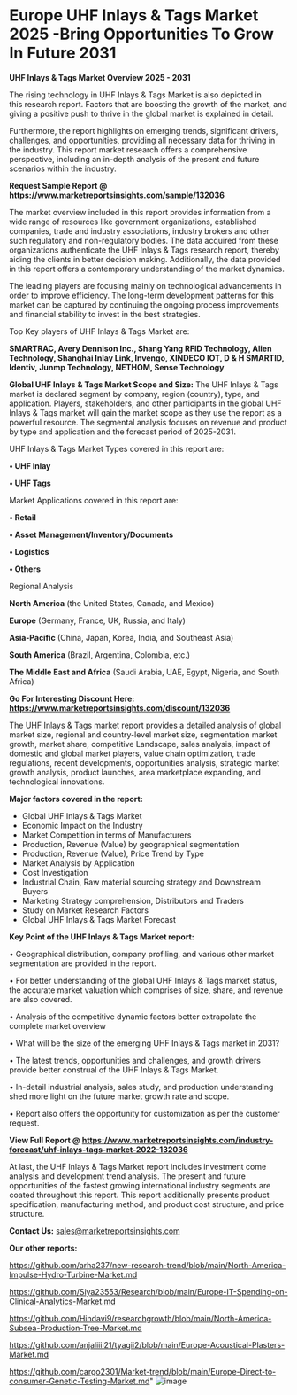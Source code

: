 # Europe UHF Inlays & Tags Market 2025 -Bring Opportunities To Grow In Future 2031

<Strong> UHF Inlays & Tags Market Overview 2025 - 2031</strong>

The rising technology in UHF Inlays & Tags Market is also depicted in this research report. Factors that are boosting the growth of the market, and giving a positive push to thrive in the global market is explained in detail.

Furthermore, the report highlights on emerging trends, significant drivers, challenges, and opportunities, providing all necessary data for thriving in the industry. This report market research offers a comprehensive perspective, including an in-depth analysis of the present and future scenarios within the industry.

<strong>Request Sample Report @ <a href=https://www.marketreportsinsights.com/sample/132036>https://www.marketreportsinsights.com/sample/132036</a></strong>

The market overview included in this report provides information from a wide range of resources like government organizations, established companies, trade and industry associations, industry brokers and other such regulatory and non-regulatory bodies. The data acquired from these organizations authenticate the UHF Inlays & Tags research report, thereby aiding the clients in better decision making. Additionally, the data provided in this report offers a contemporary understanding of the market dynamics.

The leading players are focusing mainly on technological advancements in order to improve efficiency. The long-term development patterns for this market can be captured by continuing the ongoing process improvements and financial stability to invest in the best strategies.

Top Key players of UHF Inlays & Tags Market are:

<strong>SMARTRAC, Avery Dennison Inc., Shang Yang RFID Technology, Alien Technology, Shanghai Inlay Link, Invengo, XINDECO IOT, D & H SMARTID, Identiv, Junmp Technology, NETHOM, Sense Technology</strong>

<strong><b>Global UHF Inlays & Tags Market Scope and Size:</b></strong>
The UHF Inlays & Tags market is declared segment by company, region (country), type, and application. Players, stakeholders, and other participants in the global UHF Inlays & Tags market will gain the market scope as they use the report as a powerful resource. The segmental analysis focuses on revenue and product by type and application and the forecast period of 2025-2031.

UHF Inlays & Tags Market Types covered in this report are:

<strong>• UHF Inlay

• UHF Tags</strong>

Market Applications covered in this report are:

<strong>• Retail

• Asset Management/Inventory/Documents

• Logistics

• Others</strong> 

Regional Analysis

<strong>North America</strong> (the United States, Canada, and Mexico)

<strong>Europe</strong> (Germany, France, UK, Russia, and Italy)

<strong>Asia-Pacific</strong> (China, Japan, Korea, India, and Southeast Asia)

<strong>South America</strong> (Brazil, Argentina, Colombia, etc.)

<strong>The Middle East and Africa</strong> (Saudi Arabia, UAE, Egypt, Nigeria, and South Africa)

<strong>Go For Interesting Discount Here: <a href=https://www.marketreportsinsights.com/discount/132036>https://www.marketreportsinsights.com/discount/132036</a></strong>

The UHF Inlays & Tags market report provides a detailed analysis of global market size, regional and country-level market size, segmentation market growth, market share, competitive Landscape, sales analysis, impact of domestic and global market players, value chain optimization, trade regulations, recent developments, opportunities analysis, strategic market growth analysis, product launches, area marketplace expanding, and technological innovations.

<strong><b>Major factors covered in the report:</b></strong>
<ul>
  <li>Global UHF Inlays & Tags Market </li>
  <li>Economic Impact on the Industry</li>
  <li>Market Competition in terms of Manufacturers</li>
  <li>Production, Revenue (Value) by geographical segmentation</li>
  <li>Production, Revenue (Value), Price Trend by Type</li>
  <li>Market Analysis by Application</li>
  <li>Cost Investigation</li>
  <li>Industrial Chain, Raw material sourcing strategy and Downstream Buyers</li>
  <li>Marketing Strategy comprehension, Distributors and Traders</li>
  <li>Study on Market Research Factors</li>
  <li>Global UHF Inlays & Tags Market Forecast</li>
</ul>

<strong><b>Key Point of the UHF Inlays & Tags Market report:</b></strong>

• Geographical distribution, company profiling, and various other market segmentation are provided in the report.

• For better understanding of the global UHF Inlays & Tags market status, the accurate market valuation which comprises of size, share, and revenue are also covered.

• Analysis of the competitive dynamic factors better extrapolate the complete market overview

• What will be the size of the emerging UHF Inlays & Tags market in 2031?

• The latest trends, opportunities and challenges, and growth drivers provide better construal of the UHF Inlays & Tags Market.

• In-detail industrial analysis, sales study, and production understanding shed more light on the future market growth rate and scope.

• Report also offers the opportunity for customization as per the customer request.

<strong><b>View Full Report @ <a href=https://www.marketreportsinsights.com/industry-forecast/uhf-inlays-tags-market-2022-132036>https://www.marketreportsinsights.com/industry-forecast/uhf-inlays-tags-market-2022-132036</a></b></strong>


At last, the UHF Inlays & Tags Market report includes investment come analysis and development trend analysis. The present and future opportunities of the fastest growing international industry segments are coated throughout this report. This report additionally presents product specification, manufacturing method, and product cost structure, and price structure.

<strong>Contact Us:</strong>
sales@marketreportsinsights.com

<strong>Our other reports:</strong>

<a href=https://github.com/arha237/new-research-trend/blob/main/North-America-Impulse-Hydro-Turbine-Market.md>https://github.com/arha237/new-research-trend/blob/main/North-America-Impulse-Hydro-Turbine-Market.md</a>

<a href=https://github.com/Siya23553/Research/blob/main/Europe-IT-Spending-on-Clinical-Analytics-Market.md>https://github.com/Siya23553/Research/blob/main/Europe-IT-Spending-on-Clinical-Analytics-Market.md</a>

<a href=https://github.com/Hindavi9/researchgrowth/blob/main/North-America-Subsea-Production-Tree-Market.md>https://github.com/Hindavi9/researchgrowth/blob/main/North-America-Subsea-Production-Tree-Market.md</a>

<a href=https://github.com/anjaliiii21/tyagii2/blob/main/Europe-Acoustical-Plasters-Market.md>https://github.com/anjaliiii21/tyagii2/blob/main/Europe-Acoustical-Plasters-Market.md</a>

<a href=https://github.com/cargo2301/Market-trend/blob/main/Europe-Direct-to-consumer-Genetic-Testing-Market.md>https://github.com/cargo2301/Market-trend/blob/main/Europe-Direct-to-consumer-Genetic-Testing-Market.md</a>"
![image](https://github.com/user-attachments/assets/d9bde9ad-cb3e-43d2-8d1b-e57ce108b462)
